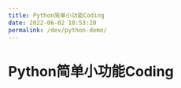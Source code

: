 ```yaml
---
title: Python简单小功能Coding
date: 2022-06-02 18:53:20
permalink: /dev/python-demo/
---
```


# Python简单小功能Coding
